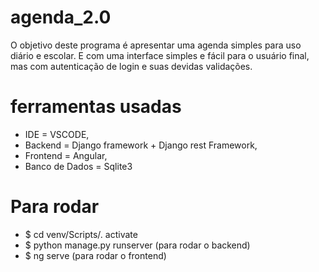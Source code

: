 # agenda_2.0

O objetivo deste programa é apresentar uma agenda simples para uso diário e escolar. E com uma interface simples e fácil para o usuário final, mas com autenticação de login e suas devidas validações. 

# ferramentas usadas
- IDE = VSCODE,
- Backend = Django framework + Django rest Framework,
- Frontend = Angular,
- Banco de Dados = Sqlite3

# Para rodar
- $ cd venv/Scripts/. activate
- $ python manage.py runserver (para rodar o backend)
- $ ng serve (para rodar o frontend)





